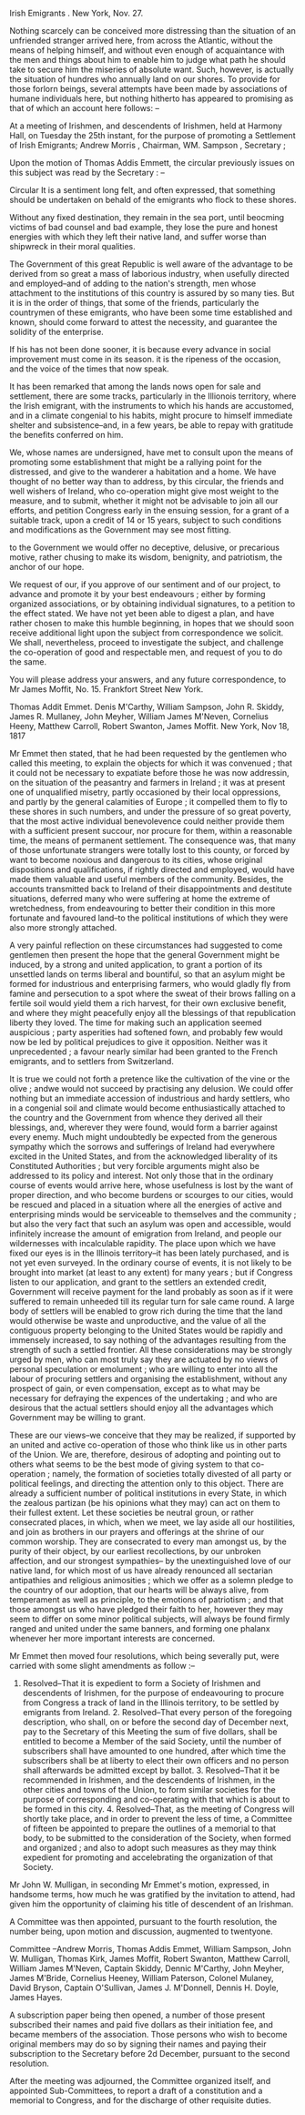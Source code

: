 Irish Emigrants . New York, Nov. 27.Nothing scarcely can be conceived more distressing than the situation of an unfriended stranger arrived here, from across the Atlantic, without the means of helping himself, and without even enough of acquaintance with the men and things about him to enable him to judge what path he should take to secure him the miseries of absolute want. Such, however, is actually the situation of hundres who annually land on our shores. To provide for those forlorn beings, several attempts have been made by associations of humane individuals here, but nothing hitherto has appeared to promising as that of which an account here follows: –At a meeting of Irishmen, and descendents of Irishmen, held at Harmony Hall, on Tuesday the 25th instant, for the purpose of promoting a Settlement of Irish Emigrants; Andrew Morris , Chairman, WM. Sampson , Secretary ;Upon the motion of Thomas Addis Emmett, the circular previously issues on this subject was read by the Secretary : –Circular It is a sentiment long felt, and often expressed, that something should be undertaken on behald of the emigrants who flock to these shores.Without any fixed destination, they remain in the sea port, until beocming victims of bad counsel and bad example, they lose the pure and honest energies with which they left their native land, and suffer worse than shipwreck in their moral qualities.The Government of this great Republic is well aware of the advantage to be derived from so great a mass of laborious industry, when usefully directed and employed–and of adding to the nation's strength, men whose attachment to the institutions of this country is assured by so many ties. But it is in the order of things, that some of the friends, particularly the countrymen of these emigrants, who have been some time established and known, should come forward to attest the necessity, and guarantee the solidity of the enterprise.If his has not been done sooner, it is because every advance in social improvement must come in its season. it is the ripeness of the occasion, and the voice of the times that now speak.It has been remarked that among the lands nows open for sale and settlement, there are some tracks, particularly in the Illionois territory, where the Irish emigrant, with the instruments to which his hands are accustomed, and in a climate congenial to his habits, might procure to himself immediate shelter and subsistence–and, in a few years, be able to repay with gratitude the benefits conferred on him.We, whose names are undersigned, have met to consult upon the means of promoting some establishment that might be a rallying point for the distressed, and give to the wanderer a habitation and a home. We have thought of no better way than to address, by this circular, the friends and well wishers of Ireland, who co-operation might give most weight to the measure, and to submit, whether it might not be advisable to join all our efforts, and petition Congress early in the ensuing session, for a grant of a suitable track, upon a credit of 14 or 15 years, subject to such conditions and modifications as the Government may see most fitting.to the Government we would offer no deceptive, delusive, or precarious motive, rather chusing to make its wisdom, benignity, and patriotism, the anchor of our hope.We request of our, if you approve of our sentiment and of our project, to advance and promote it by your best endeavours ; either by forming organized associations, or by obtaining individual signatures, to a petition to the effect stated. We have not yet been able to digest a plan, and have rather chosen to make this humble beginning, in hopes that we should soon receive additional light upon the subject from correspondence we solicit. We shall, nevertheless, proceed to investigate the subject, and challenge the co-operation of good and respectable men, and request of you to do the same.You will please address your answers, and any future correspondence, to Mr James Moffit, No. 15. Frankfort Street New York.Thomas Addit Emmet. Denis M'Carthy, William Sampson, John R. Skiddy, James R. Mullaney, John Meyher, William James M'Neven, Cornelius Heeny, Matthew Carroll, Robert Swanton, James Moffit. New York, Nov 18, 1817Mr Emmet then stated, that he had been requested by the gentlemen who called this meeting, to explain the objects for which it was convenued ; that it could not be necessary to expatiate before those he was now addressin, on the situation of the peasantry and farmers in Ireland ; it was at present one of unqualified misetry, partly occasioned by their local oppressions, and partly by the general calamities of Europe ; it compelled them to fly to these shores in such numbers, and under the pressure of so great poverty, that the most active individual benevolevence could neither provide them with a sufficient present succour, nor procure for them, within a reasonable time, the means of permanent settlement. The consequence was, that many of those unfortunate strangers were totally lost to this county, or forced by want to become noxious and dangerous to its cities, whose original dispositions and qualifications, if rightly directed and employed, would have made them valuable and useful members of the community. Besides, the accounts transmitted back to Ireland of their disappointments and destitute situations, deferred many who were suffering at home the extreme of wretchedness, from endeavouring to better their condition in this more fortunate and favoured land–to the political institutions of which they were also more strongly attached.A very painful reflection on these circumstances had suggested to come gentlemen then present the hope that the general Government might be induced, by a strong and united application, to grant a portion of its unsettled lands on terms liberal and bountiful, so that an asylum might be formed for industrious and enterprising farmers, who would gladly fly from famine and persecution to a spot where the sweat of their brows falling on a fertile soil would yield them a rich harvest, for their own exclusive benefit, and where they might peacefully enjoy all the blessings of that republication liberty they loved. The time for making such an application seemed auspicious ; party asperities had softened fown, and probably few would now be led by political prejudices to give it opposition. Neither was it unprecedented ; a favour nearly similar had been granted to the French emigrants, and to settlers from Switzerland.It is true we could not forth a pretence like the cultivation of the vine or the olive ; andwe would not succeed by practising any delusion. We could offer nothing but an immediate accession of industrious and hardy settlers, who in a congenial soil and climate would become enthusiastically attached to the country and the Government from whence they derived all their blessings, and, wherever they were found, would form a barrier against every enemy. Much might undoubtedly be expected from the generous sympathy which the sorrows and sufferings of Ireland had everywhere excited in the United States, and from the acknowledged liberality of its Constituted Authorities ; but very forcible arguments might also be addressed to its policy and interest. Not only those that in the ordinary course of events would arrive here, whose usefulness is lost by the want of proper direction, and who become burdens or scourges to our cities, would be rescued and placed in a situation where all the energies of active and enterprising minds would be serviceable to themselves and the community ; but also the very fact that such an asylum was open and accessible, would infinitely increase the amount of emigration from Ireland, and people our wildernesses with incalculable rapidity. The place upon which we have fixed our eyes is in the Illinois territory–it has been lately purchased, and is not yet even surveyed. In the ordinary course of events, it is not likely to be brought into market (at least to any extent) for many years ; but if Congress listen to our application, and grant to the settlers an extended credit, Government will receive payment for the land probably as soon as if it were suffered to remain unheeded till its regular turn for sale came round. A large body of settlers will be enabled to grow rich during the time that the land would otherwise be waste and unproductive, and the value of all the contiguous property belonging to the United States would be rapidly and immensely increased, to say nothing of the advantages resulting from the strength of such a settled frontier. All these considerations may be strongly urged by men, who can most truly say they are actuated by no views of personal speculation or emolument ; who are willing to enter into all the labour of procuring settlers and organising the establishment, without any prospect of gain, or even compensation, except as to what may be necessary for defraying the expences of the undertaking ; and who are desirous that the actual settlers should enjoy all the advantages which Government may be willing to grant.These are our views–we conceive that they may be realized, if supported by an united and active co-operation of those who think like us in other parts of the Union. We are, therefore, desirous of adopting and pointing out to others what seems to be the best mode of giving system to that co-operation ; namely, the formation of societies totally divested of all party or political feelings, and directing the attention only to this object. There are already a sufficient number of political institutions in every State, in which the zealous partizan (be his opinions what they may) can act on them to their fullest extent. Let these societies be neutral groun, or rather consecrated places, in which, when we meet, we lay aside all our hostilities, and join as brothers in our prayers and offerings at the shrine of our common worship. They are consecrated to every man amongst us, by the purity of their object, by our earliest recollections, by our unbroken affection, and our strongest sympathies– by the unextinguished love of our native land, for which most of us have already renounced all sectarian antipathies and religious animosities ; which we offer as a solemn pledge to the country of our adoption, that our hearts will be always alive, from temperament as well as principle, to the emotions of patriotism ; and that those amongst us who have pledged their faith to her, however they may seem to differ on some minor political subjects, will always be found firmly ranged and united under the same banners, and forming one phalanx whenever her more important interests are concerned.Mr Emmet then moved four resolutions, which being severally put, were carried with some slight amendments as follow :–1. Resolved–That it is expedient to form a Society of Irishmen and descendents of Irishmen, for the purpose of endeavouring to procure from Congress a track of land in the Illinois territory, to be settled by emigrants from Ireland. 2. Resolved–That every person of the foregoing description, who shall, on or before the second day of December next, pay to the Secretary of this Meeting the sum of five dollars, shall be entitled to become a Member of the said Society, until the number of subscribers shall have amounted to one hundred, after which time the subscribers shall be at liberty to elect their own officers and no person shall afterwards be admitted except by ballot. 3. Resolved–That it be recommended in Irishmen, and the descendents of Irishmen, in the other cities and towns of the Union, to form similar societies for the purpose of corresponding and co-operating with that which is about to be formed in this city. 4. Resolved–That, as the meeting of Congress will shortly take place, and in order to prevent the less of time, a Committee of fifteen be appointed to prepare the outlines of a memorial to that body, to be submitted to the consideration of the Society, when formed and organized ; and also to adopt such measures as they may think expedient for promoting and accelebrating the organization of that Society.Mr John W. Mulligan, in seconding Mr Emmet's motion, expressed, in handsome terms, how much he was gratified by the invitation to attend, had given him the opportunity of claiming his title of descendent of an Irishman.A Committee was then appointed, pursuant to the fourth resolution, the number being, upon motion and discussion, augmented to twentyone.Committee –Andrew Morris, Thomas Addis Emmet, William Sampson, John W. Mulligan, Thomas Kirk, James Moffit, Robert Swanton, Matthew Carroll, William James M'Neven, Captain Skiddy, Dennic M'Carthy, John Meyher, James M'Bride, Cornelius Heeney, William Paterson, Colonel Mulaney, David Bryson, Captain O'Sullivan, James J. M'Donnell, Dennis H. Doyle, James Hayes.A subscription paper being then opened, a number of those present subscribed their names and paid five dollars as their initiation fee, and became members of the association. Those persons who wish to become original members may do so by signing their names and paying their subscription to the Secretary before 2d December, pursuant to the second resolution.After the meeting was adjourned, the Committee organized itself, and appointed Sub-Committees, to report a draft of a constitution and a memorial to Congress, and for the discharge of other requisite duties.